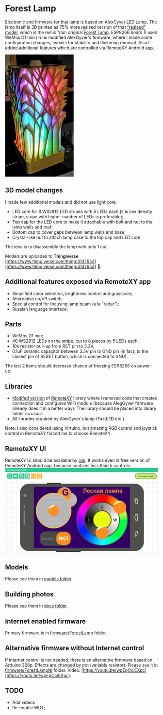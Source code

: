 # Forest Lamp

Electronic and firmware for that lamp is based on [AlexGyver LED Lamp](https://github.com/AlexGyver/GyverLamp).
The lamp itself is 3D printed as 75% more resized version of that ["resized" model](https://www.thingiverse.com/thing:2657068), which is the remix from original [Forest Lamp](https://www.thingiverse.com/thing:1491062). 
ESP8266 board (I used WeMos D1 mini) runs modified AlexGyver's firmware, where I made some configuration changes, tweaks for stability and flickering removal.
Also I added additional features which are controlled via RemoteXY Android app.

![View](docs/View.jpg)

## 3D model changes

I made few additional models and did not use light core. 

* LED core for 8 WS2812 LED stripes with 5 LEDs each (it is low density stripe, stripe with higher number of LEDs is preferable);
* Top cap for the LED core to make it attachable with bolt and nut to the lamp walls and roof;
* Bottom cap to cover gaps between lamp walls and base;
* Crystal-like nut to attach lamp case to the top cap and LED core.

The idea is to disassemble the lamp with only 1 nut.

Models are uploaded to **Thingiverse** [https://www.thingiverse.com/thing:4147654](https://www.thingiverse.com/thing:4147654) :gem:.

## Additional features exposed via RemoteXY app

* Simplified color selection, brightness control and grayscale;
* Alternative on/off switch;
* Special control for focusing lamp beam (a la "radar");
* Russian language interface;

## Parts

* WeMos D1 min;
* 40 WS2812 LEDs on the stripe, cut to 8 pieces by 5 LEDs each.
* 10k resistor pull-up from RST pin to 3.3V;
* 0.1uF ceramic capacitor between 3.3V pin to GND pin (in fact, to the closest pin of RESET button, which is connected to GND);

The last 2 items should decrease chance of freezing ESP8266 on power-up.

## Libraries

* [Modifed version](libraries/RemoteXYap) of [RemoteXY](http://remotexy.com) library where I removed code that creates connection and configures WiFi module (because AlegGyver firmware already does it in a better way).
The library should be placed into library folder as usual.
* All libraries required by AlexGyver's lamp (FastLED etc.).

Note: I also considered using Virtuino, but amazing RGB control and joystick control in RemoteXY forced me to choose RemoteXY.

## RemoteXY UI

RemoteXY UI should be available by [link](http://remotexy.com/en/editor/b432a2957787b45cd5d483b4a82bf226/). 
It works even in free version of RemoteXY Android app, because contains less than 5 controls.
![UI in designer](docs/RemoteXYUI.PNG)

## Models
Please see them in [models folder](models). 

## Building photos
Please see them in [docs folder](docs). 

## Internet enabled firmware

Primary firmware is in [firmware/ForestLamp](firmware/ForestLamp) folder.

## Alternative firmware without Internet control

If internet control is not needed, there is an alternative firmware based on Arduino 328p. Effects are changed by pot (variable resistor).
Please see it in [firmware/ForestLampNI](firmware/ForestLampNI) folder.
Video: [https://youtu.be/wpEpOciEXpc](https://youtu.be/wpEpOciEXpc).

## TODO
* Add videos
* Re-enable WDT;
